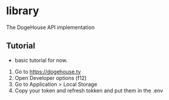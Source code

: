 # library
The DogeHouse API implementation

## Tutorial
- basic tutorial for now.

1. Go to https://dogehouse.tv
2. Open Developer options (f12)
3. Go to Application > Local Storage
4. Copy your token and refresh tokken and put them in the .env
